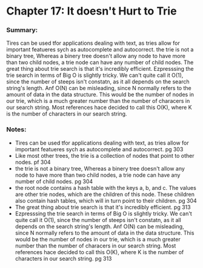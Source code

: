 # Chapter 17: It doesn't Hurt to Trie

### Summary:
Tires can be used tfor applications dealing with text, as tries allow for important featueres sych as autocomplete and autocorrect.
the trie is not a binary tree, Whereas a binery tree doesn't allow any node to have more than two child nodes, a trie node can have any number of child nodes.
The great thing about trie search is that it's incredibly efficient.
Ezpresssing the trie search in terms of Big O is slightly tricky. We can't quite call it O(1), since the number of steeps isn't constatn, as it all 
depends on the search string's length. Anf O(N) can be misleading, since N normally refers to the amount of data in the data structure. This would be the number of nodes in our trie, 
which is a much greater number than the number of characers in our search string. Most references hace decided to call this O(K), where K is the number of
characters in our search string.

### Notes:
- Tires can be used tfor applications dealing with text, as tries allow for important featueres sych as autocomplete and autocorrect. pg 303
- Like most other trees, the trie is a collection of nodes that point to other nodes. pf 304
- the trie is not a binary tree, Whereas a binery tree doesn't allow any node to have more than two child nodes, a trie node can have any number of child nodes. pg 304
- the root node contains a hash table with the keys a, b, and c. The values are other trie nodes, which are the children of this node. These children also contain hash tables,
which will in turn point to their children. pg 304
- The great thing about trie search is that it's incredibly efficient. pg 313
- Ezpresssing the trie search in terms of Big O is slightly tricky. We can't quite call it O(1), since the number of steeps isn't constatn, as it all 
depends on the search string's length. Anf O(N) can be misleading, since N normally refers to the amount of data in the data structure. This would be the number of nodes in our trie, 
which is a much greater number than the number of characers in our search string. Most references hace decided to call this O(K), where K is the number of
characters in our search string. pg 313

